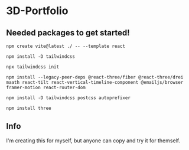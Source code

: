 # 3D-Portfolio


## Needed packages to get started!

`npm create vite@latest ./ -- --template react`

`npm install -D tailwindcss`

`npx tailwindcss init`

`npm install --legacy-peer-deps @react-three/fiber @react-three/drei maath react-tilt react-vertical-timeline-component @emailjs/browser framer-motion react-router-dom`

`npm install -D tailwindcss postcss autoprefixer`

`npm install three`

## Info

I'm creating this for myself, but anyone can copy and try it for themself. 
